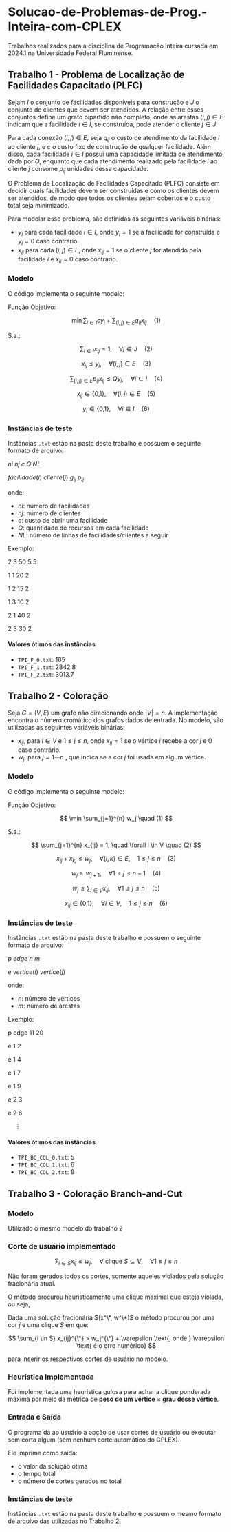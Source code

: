 # Solucao-de-Problemas-de-Prog.-Inteira-com-CPLEX
Trabalhos realizados para a disciplina de Programação Inteira cursada em 2024.1 na Universidade Federal Fluminense.

## Trabalho 1 - Problema de Localização de Facilidades Capacitado (PLFC)

Sejam $I$ o conjunto de facilidades disponíveis para construção e $J$ o conjunto de clientes que devem ser atendidos. A relação entre esses conjuntos define um grafo bipartido não completo, onde as arestas $(i,j) \in E$ indicam que a facilidade $i \in I$, se construída, pode atender o cliente $j \in J$. 

Para cada conexão $(i,j) \in E$, seja $g_{ij}$ o custo de atendimento da facilidade $i$ ao cliente $j$, e $c$ o custo fixo de construção de qualquer facilidade. Além disso, cada facilidade $i \in I$ possui uma capacidade limitada de atendimento, dada por $Q$, enquanto que cada atendimento realizado pela facilidade $i$ ao cliente $j$ consome $p_{ij}$ unidades dessa capacidade.

O Problema de Localização de Facilidades Capacitado (PLFC) consiste em decidir quais facilidades devem ser construídas e como os clientes devem ser atendidos, de modo que todos os clientes sejam cobertos e o custo total seja minimizado.

Para modelar esse problema, são definidas as seguintes variáveis binárias:

- $y_i$ para cada facilidade $i \in I$, onde $y_i = 1$ se a facilidade for construída e $y_i = 0$ caso contrário.
- $x_{ij}$ para cada $(i,j) \in E$, onde $x_{ij} = 1$ se o cliente $j$ for atendido pela facilidade $i$ e $x_{ij} = 0$ caso contrário.


### Modelo

O código implementa o seguinte modelo:

Função Objetivo:

$$
\min \sum_{i \in I} cy_i + \sum_{(i,j) \in E} g_{ij}x_{ij} \quad (1)
$$

S.a.:

$$
\sum_{i \in I}  x_{ij} = 1, \quad \forall j \in J \quad (2)
$$

$$
x_{ij} \leq y_i, \quad \forall (i,j) \in E \quad (3)
$$

$$
\sum_{(i,j) \in E} p_{ij}x_{ij} \leq Q y_i, \quad \forall i \in I \quad (4)
$$

$$
x_{ij} \in \text{\{0,1\}}, \quad \forall (i,j) \in E \quad (5)
$$

$$
y_i \in \text{\{0,1\}}, \quad \forall i \in I \quad (6)
$$

### Instâncias de teste

Instâncias `.txt` estão na pasta deste trabalho e possuem o seguinte formato de arquivo:

$ni$ $nj$ $c$ $Q$ $NL$

$facilidade(i)$ $cliente(j)$ $g_{ij}$ $p_{ij}$

onde:

- $ni$: número de facilidades
- $nj$: número de clientes
- $c$: custo de abrir uma facilidade
- $Q$: quantidade de recursos em cada facilidade
- $NL$: número de linhas de facilidades/clientes a seguir

Exemplo:

2 3 50 5 5

1 1 20 2

1 2 15 2

1 3 10 2

2 1 40 2

2 3 30 2

#### Valores ótimos das instâncias

- `TPI_F_0.txt`: 165
- `TPI_F_1.txt`: 2842.8
- `TPI_F_2.txt`: 3013.7

## Trabalho 2 - Coloração

Seja $G = (V,E)$ um grafo não direcionando onde $|V|=n$. A implementação encontra o número cromático dos grafos dados de entrada. No modelo, são utilizadas as seguintes variáveis binárias:
- $x_{ij}$, para $i \in V$ e $1 \leq j \leq n$, onde $x_{ij} = 1$ se o vértice $i$ recebe a cor $j$ e 0 caso contrário. 
- $w_j$, para $j=1 \cdots n$ , que indica se a cor $j$ foi usada em algum vértice.

### Modelo

O código implementa o seguinte modelo:

Função Objetivo:

$$
\min \sum_{j=1}^{n} w_j \quad (1)
$$

S.a.:

$$
\sum_{j=1}^{n} x_{ij} = 1, \quad \forall i \in V \quad (2)
$$

$$
x_{ij} + x_{kj} \leq w_j, \quad \forall (i, k) \in E, \quad 1 \leq j \leq n \quad (3)
$$

$$
w_j \geq w_{j+1}, \quad \forall 1 \leq j \leq n-1 \quad (4)
$$

$$
w_j \leq \sum_{i \in V} x_{ij}, \quad \forall 1 \leq j \leq n \quad (5)
$$

$$
x_{ij} \in \text{\{0,1\}}, \quad \forall i \in V, \quad 1 \leq j \leq n \quad (6)
$$

### Instâncias de teste

Instâncias `.txt` estão na pasta deste trabalho e possuem o seguinte formato de arquivo:

$p$ $edge$ $n$ $m$

$e$ $vertice(i)$ $vertice(j)$ 

onde:

- $n$: número de vértices
- $m$: número de arestas

Exemplo:

p edge 11 20

e 1 2

e 1 4

e 1 7

e 1 9

e 2 3

e 2 6

$\quad \vdots$

#### Valores ótimos das instâncias


- `TPI_BC_COL_0.txt`: 5
- `TPI_BC_COL_1.txt`: 6
- `TPI_BC_COL_2.txt`: 9


## Trabalho 3 - Coloração Branch-and-Cut

### Modelo

Utilizado o mesmo modelo do trabalho 2

### Corte de usuário implementado

$$
\sum_{i \in S} x_{ij} \leq w_j, \quad \forall \text{ clique } S \subseteq V, \quad \forall 1 \leq j \leq n
$$

Não foram gerados todos os cortes, somente aqueles violados pela solução fracionária atual. 

O método procurou heuristicamente uma clique maximal que esteja violada, ou seja, 

Dada uma solução fracionária $(x^\*, w^\*)$ o método procurou por uma cor $j$ e uma clique $S$ em que:

$$
\sum_{i \in S} x_{ij}^{\*} > w_j^{\*} + \varepsilon \text{, onde } \varepsilon \text{ é o erro numérico}
$$

para inserir os respectivos cortes de usuário no modelo.

### Heurística Implementada

Foi implementada uma heurística gulosa para achar a clique ponderada máxima por meio da métrica de **peso de um vértice** $\times$ **grau desse vértice**.

### Entrada e Saída

O programa dá ao usuário a opção de usar cortes de usuário ou executar sem corta algum (sem nenhum corte automático do CPLEX).

Ele imprime como saída:

- o valor da solução ótima
- o tempo total
- o número de cortes gerados no total

### Instâncias de teste

Instâncias `.txt` estão na pasta deste trabalho e possuem o  mesmo formato de arquivo das utilizadas no Trabalho 2.
